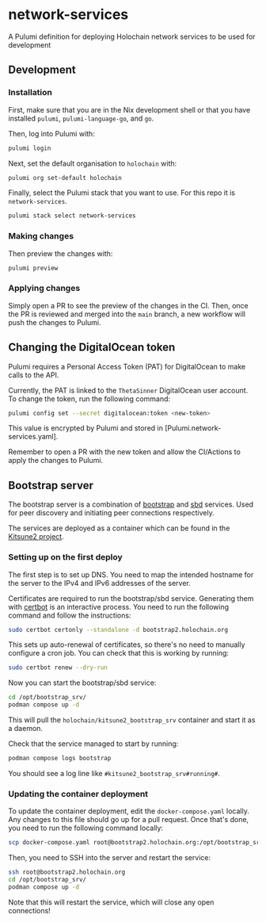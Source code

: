 # network-services
A Pulumi definition for deploying Holochain network services to be used for development

## Development

### Installation

First, make sure that you are in the Nix development shell or that you have
installed `pulumi`, `pulumi-language-go`, and `go`.

Then, log into Pulumi with:
```sh
pulumi login
```

Next, set the default organisation to `holochain` with:
```sh
pulumi org set-default holochain
```

Finally, select the Pulumi stack that you want to use. For this repo it is `network-services`.
```sh
pulumi stack select network-services
```

### Making changes

Then preview the changes with:
```sh
pulumi preview
```

### Applying changes

Simply open a PR to see the preview of the changes in the CI. Then, once the PR
is reviewed and merged into the `main` branch, a new workflow will push the
changes to Pulumi.

## Changing the DigitalOcean token

Pulumi requires a Personal Access Token (PAT) for DigitalOcean to make calls to the API.

Currently, the PAT is linked to the `ThetaSinner` DigitalOcean user account. To
change the token, run the following command:
```sh
pulumi config set --secret digitalocean:token <new-token>
```

This value is encrypted by Pulumi and stored in [Pulumi.network-services.yaml].

Remember to open a PR with the new token and allow the CI/Actions to apply the
changes to Pulumi.

## Bootstrap server

The bootstrap server is a combination of [bootstrap](https://crates.io/crates/kitsune2_bootstrap_srv) and 
[sbd](https://crates.io/crates/sbd-server) services. Used for peer discovery and initiating peer connections 
respectively.

The services are deployed as a container which can be found in the [Kitsune2 project](https://github.com/holochain/kitsune2/pkgs/container/kitsune2_bootstrap_srv).

### Setting up on the first deploy

The first step is to set up DNS. You need to map the intended hostname for the server to the IPv4 and IPv6 addresses of
the server.

Certificates are required to run the bootstrap/sbd service. Generating them with [certbot](https://certbot.eff.org/) is
an interactive process. You need to run the following command and follow the instructions:

```sh
sudo certbot certonly --standalone -d bootstrap2.holochain.org
```

This sets up auto-renewal of certificates, so there's no need to manually configure a cron job. You can check that this 
is working by running:

```sh
sudo certbot renew --dry-run
```

Now you can start the bootstrap/sbd service:

```sh
cd /opt/bootstrap_srv/
podman compose up -d
```

This will pull the `holochain/kitsune2_bootstrap_srv` container and start it as a daemon.

Check that the service managed to start by running:

```sh
podman compose logs bootstrap
```

You should see a log line like `#kitsune2_bootstrap_srv#running#`.

### Updating the container deployment

To update the container deployment, edit the `docker-compose.yaml` locally. Any changes to this file should go up for a
pull request. Once that's done, you need to run the following command locally:

```sh
scp docker-compose.yaml root@bootstrap2.holochain.org:/opt/bootstrap_srv/docker-compose.yaml
```

Then, you need to SSH into the server and restart the service:

```sh
ssh root@bootstrap2.holochain.org
cd /opt/bootstrap_srv/
podman compose up -d
```

Note that this will restart the service, which will close any open connections!


